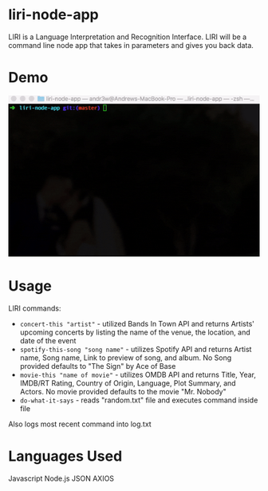 # liri-node-app

LIRI is a Language Interpretation and Recognition Interface. LIRI will be a command line node app that takes in parameters and gives you back data.

# Demo

<img src="https://github.com/aviolan/liri-node-app/blob/master/images/ezgif.com-optimize.gif" alt="demo" style="max-width:100%;">

# Usage

LIRI commands:

<ul>
    <li><code>concert-this "artist"</code> - utilized Bands In Town API and returns Artists' upcoming concerts by listing the name of the venue, the location, and date of the event</li>
    <li><code>spotify-this-song "song name"</code> - utilizes Spotify API and returns Artist name, Song name, Link to preview of song, and album. No Song provided defaults to "The Sign" by Ace of Base</li>
    <li><code>movie-this "name of movie"</code> - utilizes OMDB API and returns Title, Year, IMDB/RT Rating, Country of Origin, Language, Plot Summary, and Actors. No movie provided defaults to the movie "Mr. Nobody"</li>
    <li><code>do-what-it-says</code> - reads "random.txt" file and executes command inside file</li>
</ul>

Also logs most recent command into log.txt

# Languages Used

Javascript
Node.js
JSON
AXIOS